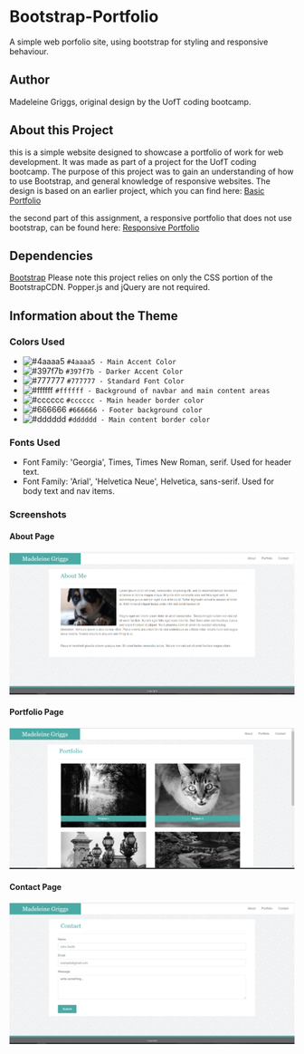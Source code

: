 # Bootstrap-Portfolio
A simple web porfolio site, using bootstrap for styling and responsive behaviour.

## Author
Madeleine Griggs, original design by the UofT coding bootcamp.

## About this Project
this is a simple website designed to showcase a portfolio of work for web development. It was made as part of a project for the UofT coding bootcamp. The purpose of this project was to gain an understanding of how to use Bootstrap, and general knowledge of responsive websites. The design is based on an earlier project, which you can find here:
[Basic Portfolio](https://typicu.github.io/Basic-Portfolio/)

the second part of this assignment, a responsive portfolio that does not use bootstrap, can be found here:
[Responsive Portfolio](https://typicu.github.io/Responsive-Portfolio/)

## Dependencies

[Bootstrap](https://getbootstrap.com/)
Please note this project relies on only the CSS portion of the BootstrapCDN. Popper.js and jQuery are not required.

## Information about the Theme

### Colors Used
- ![#4aaaa5](https://placehold.it/15/4aaaa5/000000?text=+) `#4aaaa5 - Main Accent Color`
- ![#397f7b](https://placehold.it/15/397f7b/000000?text=+) `#397f7b - Darker Accent Color`
- ![#777777](https://placehold.it/15/777777/000000?text=+) `#777777 - Standard Font Color`
- ![#ffffff](https://placehold.it/15/ffffff/000000?text=+) `#ffffff - Background of navbar and main content areas`
- ![#cccccc](https://placehold.it/15/cccccc/000000?text=+) `#cccccc - Main header border color`
- ![#666666](https://placehold.it/15/666666/000000?text=+) `#666666 - Footer background color`
- ![#dddddd](https://placehold.it/15/dddddd/000000?text=+) `#dddddd - Main content border color`

### Fonts Used
- Font Family: 'Georgia', Times, Times New Roman, serif. Used for header text.
- Font Family: 'Arial', 'Helvetica Neue', Helvetica, sans-serif. Used for body text and nav items.

### Screenshots

#### About Page

![Image of about page](assets/images/bootstrap_portfolio_about_screenshot.PNG)

#### Portfolio Page

![Image of portfolio page](assets/images/bootstrap_portfolio_portfolio_screenshot.PNG)

#### Contact Page

![Image of contact page](assets/images/bootstrap_portfolio_contact_screenshot.PNG)

